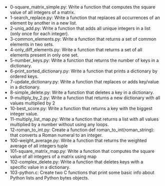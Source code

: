##
- 0-square_matrix_simple.py: Write a function that computes the square value of all integers of a matrix.
- 1-search_replace.py: Write a function that replaces all occurrences of an element by another in a new list.
- 2-uniq_add.py: Write a function that adds all unique integers in a list (only once for each integer).
- 3-common_elements.py: Write a function that returns a set of common elements in two sets.
- 4-only_diff_elements.py: Write a function that returns a set of all elements present in only one set.
- 5-number_keys.py: Write a function that returns the number of keys in a dictionary.
- 6-print_sorted_dictionary.py: Write a function that prints a dictionary by ordered keys.
- 7-update_dictionary.py: Write a function that replaces or adds key/value in a dictionary.
- 8-simple_delete.py: Write a function that deletes a key in a dictionary.
- 9-multiply_by_2.py: Write a function that returns a new dictionary with all values multiplied by 2
- 10-best_score.py: Write a function that returns a key with the biggest integer value.
- 11-multiply_list_map.py: Write a function that returns a list with all values multiplied by a number without using any loops.
- 12-roman_to_int.py: Create a function def roman_to_int(roman_string): that converts a Roman numeral to an integer.
- 100-weight_average.py: Write a function that returns the weighted average of all integers tuple
- 101-square_matrix_map.py: Write a function that computes the square value of all integers of a matrix using map
- 102-complex_delete.py: Write a function that deletes keys with a specific value in a dictionary.
- 103-python.c: Create two C functions that print some basic info about Python lists and Python bytes objects.
